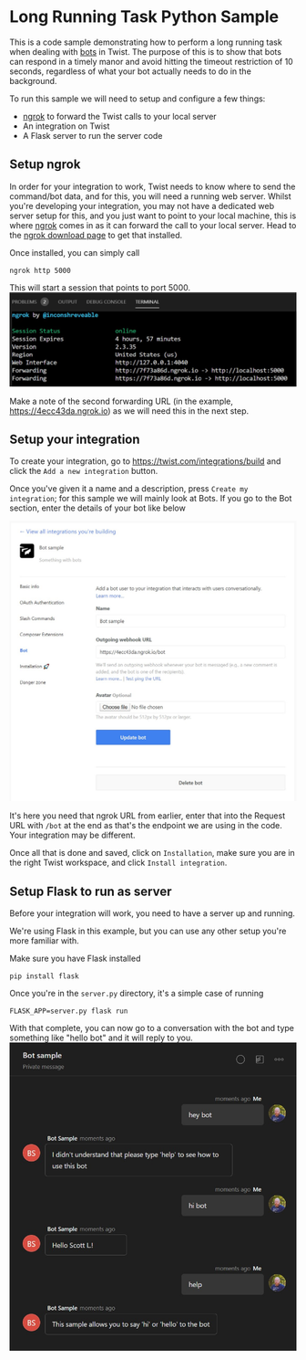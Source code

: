 # Long Running Task Python Sample

This is a code sample demonstrating how to perform a long running task when dealing with [bots](https://developer.twist.com/v3/#bot) in Twist. The purpose of this is to show that bots can respond in a timely manor and avoid hitting the timeout restriction of 10 seconds, regardless of what your bot actually needs to do in the background.

To run this sample we will need to setup and configure a few things:
- [ngrok](https://ngrok.com/) to forward the Twist calls to your local server
- An integration on Twist
- A Flask server to run the server code

## Setup ngrok

In order for your integration to work, Twist needs to know where to send the command/bot data, and for this, you will need a running web server. Whilst you're developing your integration, you may not have a dedicated web server setup for this, and you just want to point to your local machine, this is where [ngrok](https://ngrok.com/) comes in as it can forward the call to your local server. Head to the [ngrok download page](https://ngrok.com/download) to get that installed.

Once installed, you can simply call
```
ngrok http 5000
```

This will start a session that points to port 5000.
![ngrok running screen](../images/ngrok.jpg)

Make a note of the second forwarding URL (in the example, https://4ecc43da.ngrok.io) as we will need this in the next step.

## Setup your integration

To create your integration, go to https://twist.com/integrations/build and click the `Add a new integration` button.

Once you've given it a name and a description, press `Create my integration`; for this sample we will mainly look at Bots. If you go to the Bot section, enter the details of your bot like below

![Bot configuration settings](../images/bot_config.jpg)

It's here you need that ngrok URL from earlier, enter that into the Request URL with `/bot` at the end as that's the endpoint we are using in the code. Your integration may be different.

Once all that is done and saved, click on `Installation`, make sure you are in the right Twist workspace, and click `Install integration`.

## Setup Flask to run as server

Before your integration will work, you need to have a server up and running. 

We're using Flask in this example, but you can use any other setup you're more familiar with. 

Make sure you have Flask installed
```
pip install flask
```

Once you're in the `server.py` directory, it's a simple case of running
```
FLASK_APP=server.py flask run
```

With that complete, you can now go to a conversation with the bot and type something like "hello bot" and it will reply to you.
![](../images/bot_chat.jpg)
